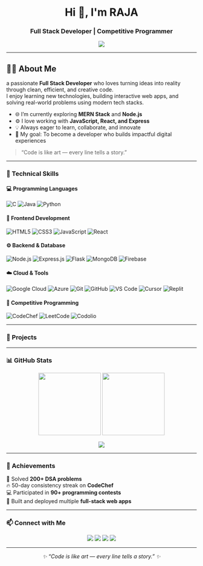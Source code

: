 <h1 align="center">Hi 👋, I'm RAJA</h1>
<h3 align="center">Full Stack Developer | Competitive Programmer </h3>

<p align="center">
  <img src="https://readme-typing-svg.herokuapp.com/?lines=Full+Stack+Developer;Competitive+Programmer;Tech+Enthusiast;MERN+Learner&center=true&width=500&height=50">
</p>

---


## 👨‍💻 About Me

a passionate **Full Stack Developer** who loves turning ideas into reality through clean, efficient, and creative code.  
I enjoy learning new technologies, building interactive web apps, and solving real-world problems using modern tech stacks.  

- 🌐 I’m currently exploring **MERN Stack** and **Node.js**
- ⚙️ I love working with **JavaScript, React, and Express**
- 💡 Always eager to learn, collaborate, and innovate
- 🚀 My goal: To become a developer who builds impactful digital experiences
  
> “Code is like art — every line tells a story.”


---

### 🧩 Technical Skills

#### 💻 Programming Languages
![C](https://img.shields.io/badge/C-00599C?style=for-the-badge&logo=c&logoColor=white)
![Java](https://img.shields.io/badge/Java-007396?style=for-the-badge&logo=openjdk&logoColor=white)
![Python](https://img.shields.io/badge/Python-3776AB?style=for-the-badge&logo=python&logoColor=white)


#### 🎨 Frontend Development
![HTML5](https://img.shields.io/badge/HTML5-E34F26?style=for-the-badge&logo=html5&logoColor=white) 
![CSS3](https://img.shields.io/badge/CSS3-1572B6?style=for-the-badge&logo=css3&logoColor=white)
![JavaScript](https://img.shields.io/badge/JavaScript-F7DF1E?style=for-the-badge&logo=javascript&logoColor=black)
![React](https://img.shields.io/badge/React-20232A?style=for-the-badge&logo=react&logoColor=61DAFB)


#### ⚙️ Backend & Database
![Node.js](https://img.shields.io/badge/Node.js-43853D?style=for-the-badge&logo=node-dot-js&logoColor=white)
![Express.js](https://img.shields.io/badge/Express.js-404D59?style=for-the-badge)
![Flask](https://img.shields.io/badge/Flask-000000?style=for-the-badge&logo=flask&logoColor=white)
![MongoDB](https://img.shields.io/badge/MongoDB-4EA94B?style=for-the-badge&logo=mongodb&logoColor=white)
![Firebase](https://img.shields.io/badge/Firebase-FFCA28?style=for-the-badge&logo=firebase&logoColor=black)

#### ☁️ Cloud & Tools
![Google Cloud](https://img.shields.io/badge/Google_Cloud-4285F4?style=for-the-badge&logo=google-cloud&logoColor=white)
![Azure](https://img.shields.io/badge/Azure-0078D4?style=for-the-badge&logo=microsoft-azure&logoColor=white)
![Git](https://img.shields.io/badge/Git-F05032?style=for-the-badge&logo=git&logoColor=white)
![GitHub](https://img.shields.io/badge/GitHub-100000?style=for-the-badge&logo=github&logoColor=white)
![VS Code](https://img.shields.io/badge/VS%20Code-0078d7?style=for-the-badge&logo=visual-studio-code&logoColor=white)
![Cursor](https://img.shields.io/badge/Cursor-000000?style=for-the-badge&logo=cursor&logoColor=white)
![Replit](https://img.shields.io/badge/Replit-667881?style=for-the-badge&logo=replit&logoColor=white)

#### 🧠 Competitive Programming
![CodeChef](https://img.shields.io/badge/CodeChef-5B4638?style=for-the-badge&logo=codechef&logoColor=white)
![LeetCode](https://img.shields.io/badge/LeetCode-FFA116?style=for-the-badge&logo=leetcode&logoColor=black)
![Codolio](https://img.shields.io/badge/Codolio-000000?style=for-the-badge)

---

### 🧩 Projects


---

### 📊 GitHub Stats

<p align="center">
  <img src="https://github-readme-stats.vercel.app/api?username=YOUR_USERNAME&show_icons=true&theme=tokyonight" height="165"/>
  <img src="https://github-readme-streak-stats.herokuapp.com/?user=YOUR_USERNAME&theme=tokyonight" height="165"/>
</p>

<p align="center">
  <img src="https://github-readme-stats.vercel.app/api/top-langs/?username=YOUR_USERNAME&layout=compact&theme=tokyonight" />
</p>

---

### 🌟 Achievements
🏅 Solved **200+ DSA problems**  
🔥 50-day consistency streak on **CodeChef**  
💻 Participated in **90+ programming contests**  
🚀 Built and deployed multiple **full-stack web apps**

---

### 📫 Connect with Me

<p align="center">
  <a href="YOUR_LINKEDIN_URL"><img src="https://img.shields.io/badge/LinkedIn-0A66C2?style=for-the-badge&logo=linkedin&logoColor=white"/></a>
  <a href="YOUR_PORTFOLIO_URL"><img src="https://img.shields.io/badge/Portfolio-000000?style=for-the-badge&logo=firefox&logoColor=white"/></a>
  <a href="YOUR_GMAIL_URL"><img src="https://img.shields.io/badge/Gmail-D14836?style=for-the-badge&logo=gmail&logoColor=white"/></a>
  <a href="YOUR_LEETCODE_URL"><img src="https://img.shields.io/badge/LeetCode-FFA116?style=for-the-badge&logo=leetcode&logoColor=black"/></a>
</p>

---

<p align="center">
  <i>✨ “Code is like art — every line tells a story.” ✨</i>
</p>
